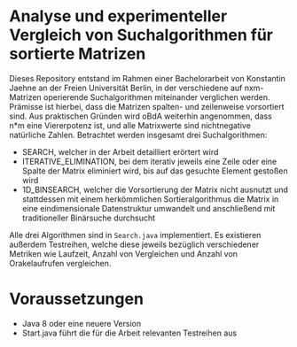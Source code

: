 # Analyse und experimenteller Vergleich von Suchalgorithmen für sortierte Matrizen

Dieses Repository entstand im Rahmen einer Bachelorarbeit von Konstantin Jaehne an der Freien Universität Berlin, in der verschiedene auf nxm-Matrizen operierende Suchalgorithmen miteinander verglichen werden.
Prämisse ist hierbei, dass die Matrizen spalten- und zeilenweise vorsortiert sind. Aus praktischen Gründen wird oBdA weiterhin angenommen, dass n*m eine Viererpotenz ist, und alle Matrixwerte sind nichtnegative natürliche Zahlen.
Betrachtet werden insgesamt drei Suchalgorithmen:
* SEARCH, welcher in der Arbeit detailliert erörtert wird
* ITERATIVE_ELIMINATION, bei dem iterativ jeweils eine Zeile oder eine Spalte der Matrix eliminiert wird, bis auf das gesuchte Element gestoßen wird
* 1D_BINSEARCH, welcher die Vorsortierung der Matrix nicht ausnutzt und stattdessen mit einem herkömmlichen Sortieralgorithmus die Matrix in eine eindimensionale Datenstruktur umwandelt und anschließend mit traditioneller Binärsuche durchsucht

Alle drei Algorithmen sind in ``Search.java`` implementiert. Es existieren außerdem Testreihen, welche diese jeweils bezüglich verschiedener Metriken wie Laufzeit, Anzahl von Vergleichen und Anzahl von Orakelaufrufen vergleichen.

# Voraussetzungen

* Java 8 oder eine neuere Version
* Start.java führt die für die Arbeit relevanten Testreihen aus